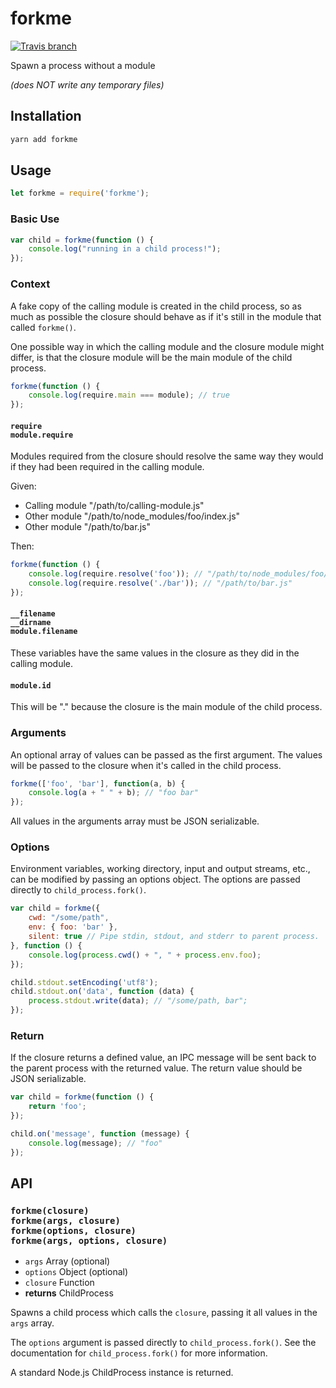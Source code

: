 # forkme

[![Travis branch](https://img.shields.io/travis/lousando/forkme/master.svg?style=for-the-badge)](https://github.com/lousando/forkme)

Spawn a process without a module

_(does NOT write any temporary files)_

## Installation

```bash
yarn add forkme
```

## Usage

```js
let forkme = require('forkme');
```

### Basic Use

```js
var child = forkme(function () {
    console.log("running in a child process!");
});
```

### Context

A fake copy of the calling module is created in the child process, so as much as
possible the closure should behave as if it's still in the module that called
`forkme()`.

One possible way in which the calling module and the closure module might
differ, is that the closure module will be the main module of the child process.

```js
forkme(function () {
	console.log(require.main === module); // true
});
```

#### `require` <br> `module.require`

Modules required from the closure should resolve the same way they would if they
had been required in the calling module.

Given:

* Calling module "/path/to/calling-module.js"
* Other module "/path/to/node_modules/foo/index.js"
* Other module "/path/to/bar.js"

Then:

```js
forkme(function () {
	console.log(require.resolve('foo')); // "/path/to/node_modules/foo/index.js"
	console.log(require.resolve('./bar')); // "/path/to/bar.js"
});
```

#### `__filename` <br> `__dirname` <br> `module.filename`

These variables have the same values in the closure as they did in the calling
module.

#### `module.id`

This will be "." because the closure is the main module of the child process.

### Arguments

An optional array of values can be passed as the first argument. The values will
be passed to the closure when it's called in the child process.

```js
forkme(['foo', 'bar'], function(a, b) {
    console.log(a + " " + b); // "foo bar"
});
```

All values in the arguments array must be JSON serializable.

### Options

Environment variables, working directory, input and output streams, etc., can
be modified by passing an options object. The options are passed directly to
`child_process.fork()`.

```js
var child = forkme({
    cwd: "/some/path",
    env: { foo: 'bar' },
    silent: true // Pipe stdin, stdout, and stderr to parent process.
}, function () {
    console.log(process.cwd() + ", " + process.env.foo);
});

child.stdout.setEncoding('utf8');
child.stdout.on('data', function (data) {
	process.stdout.write(data); // "/some/path, bar";
});
```

### Return

If the closure returns a defined value, an IPC message will be sent back to the
parent process with the returned value. The return value should be JSON
serializable.

```js
var child = forkme(function () {
	return 'foo';
});

child.on('message', function (message) {
	console.log(message); // "foo"
});
```

## API

### `forkme(closure)` <br> `forkme(args, closure)` <br> `forkme(options, closure)` <br> `forkme(args, options, closure)`

* `args` Array (optional)
* `options` Object (optional)
* `closure` Function
* __returns__ ChildProcess

Spawns a child process which calls the `closure`, passing it all values in the
`args` array.

The `options` argument is passed directly to `child_process.fork()`. See the
documentation for `child_process.fork()` for more information.

A standard Node.js ChildProcess instance is returned.